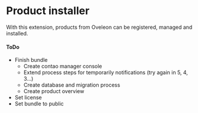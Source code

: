 # Product installer
With this extension, products from Oveleon can be registered, managed and installed.

#### ToDo
- Finish bundle
  - Create contao manager console
  - Extend process steps for temporarily notifications (try again in 5, 4, 3...)
  - Create database and migration process
  - Create product overview
- Set license
- Set bundle to public
